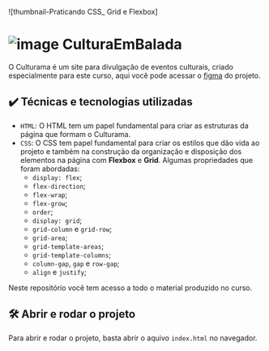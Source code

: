 ![thumbnail-Praticando CSS_ Grid e Flexbox]

# ![image](https://user-images.githubusercontent.com/76708357/191308741-fb59ba6c-8750-4e09-873b-6ab2e96225b7.png) CulturaEmBalada 

O Culturama é um site para divulgação de eventos culturais, criado especialmente para este curso, aqui você pode acessar o [figma](https://www.figma.com/file/mC6DmuXPGWHYkMWOQD3khm/2713---Praticando-CSS%3A-Grid-e-Flexbox?node-id=79%3A289) do projeto.

## ✔️ Técnicas e tecnologias utilizadas

- `HTML`: O HTML tem um papel fundamental para criar as estruturas da página que formam o Culturama. 
- `CSS`: O CSS tem papel fundamental para criar os estilos que dão vida ao projeto e também na construção da organização e disposição dos elementos na página com **Flexbox** e **Grid**. Algumas propriedades que foram abordadas:
  - `display: flex`;
  - `flex-direction`;
  - `flex-wrap`;
  - `flex-grow`;
  - `order`;
  - `display: grid`;
  - `grid-column` e `grid-row`;
  - `grid-area`;
  - `grid-template-areas`;
  - `grid-template-columns`;
  - `column-gap`, `gap` e `row-gap`;
  - `align` e `justify`;
 
  
Neste repositório você tem acesso a todo o material produzido no curso.

## 🛠️ Abrir e rodar o projeto

Para abrir e rodar o projeto, basta abrir o aquivo `index.html` no navegador.
